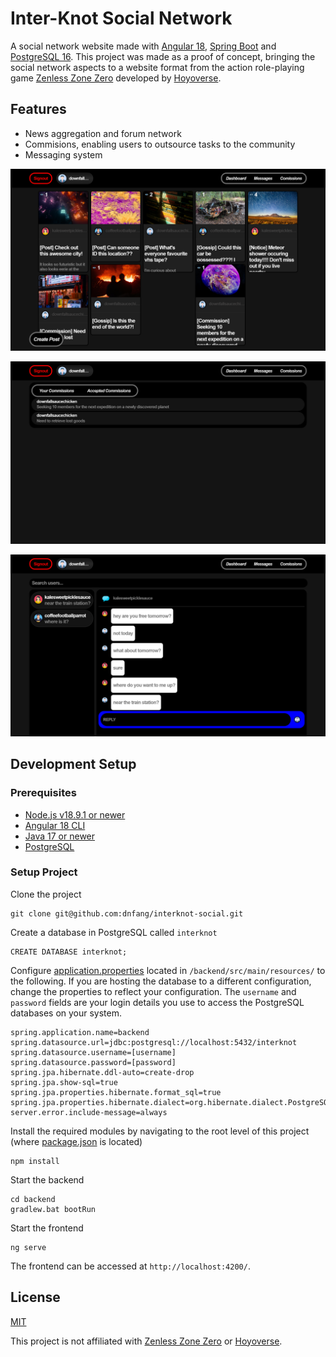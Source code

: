# Inter-Knot Social Network

A social network website made with [Angular 18](https://angular.dev/), [Spring Boot](https://spring.io/projects/spring-boot) and [PostgreSQL 16](https://www.postgresql.org/). This project was made as a proof of concept, bringing the social network aspects to a website format from the action role-playing game [Zenless Zone Zero](https://zenless.hoyoverse.com/en-us/) developed by [Hoyoverse](https://www.hoyoverse.com/en-us).

## Features
- News aggregation and forum network
- Commisions, enabling users to outsource tasks to the community
- Messaging system

![alt text](https://github.com/dnfang/interknot-social/blob/main/dashboard.png "Dashboard png")

  
![alt text](https://github.com/dnfang/interknot-social/blob/main/commissions.png "Commissions png")

  
![alt text](https://github.com/dnfang/interknot-social/blob/main/messages.png "Messages png")

## Development Setup

### Prerequisites
- [Node.js v18.9.1 or newer](https://nodejs.org/en/download/package-manager/current)
- [Angular 18 CLI](https://angular.dev/installation)
- [Java 17 or newer](https://www.oracle.com/au/java/technologies/downloads/)
- [PostgreSQL](https://www.postgresql.org/download/)

### Setup Project
Clone the project
```
git clone git@github.com:dnfang/interknot-social.git
```

Create a database in PostgreSQL called `interknot`
```
CREATE DATABASE interknot;
```

Configure [application.properties](application.properties) located in `/backend/src/main/resources/` to the following. If you are hosting the database to a different configuration, change the properties to reflect your configuration. The `username` and `password` fields are your login details you use to access the PostgreSQL databases on your system.
```
spring.application.name=backend
spring.datasource.url=jdbc:postgresql://localhost:5432/interknot
spring.datasource.username=[username]
spring.datasource.password=[password]
spring.jpa.hibernate.ddl-auto=create-drop
spring.jpa.show-sql=true
spring.jpa.properties.hibernate.format_sql=true
spring.jpa.properties.hibernate.dialect=org.hibernate.dialect.PostgreSQLDialect
server.error.include-message=always
```

Install the required modules by navigating to the root level of this project (where [package.json](package.json) is located)
```
npm install
```

Start the backend
```
cd backend
gradlew.bat bootRun
```

Start the frontend
```
ng serve
```

The frontend can be accessed at `http://localhost:4200/`.

## License
[MIT](https://opensource.org/licenses/MIT)

This project is not affiliated with [Zenless Zone Zero](https://zenless.hoyoverse.com/en-us/) or [Hoyoverse](https://www.hoyoverse.com/en-us).


